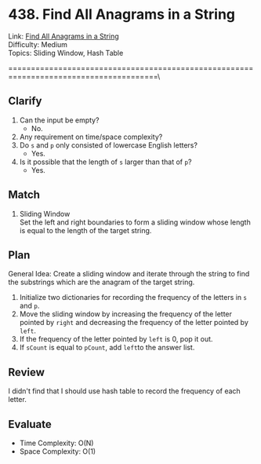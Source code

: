 # 438. Find All Anagrams in a String
Link: [Find All Anagrams in a String](https://leetcode.com/problems/find-all-anagrams-in-a-string/description/)\
Difficulty: Medium\
Topics: Sliding Window, Hash Table

=======================================================================================\

## Clarify
1. Can the input be empty?
   - No.
2. Any requirement on time/space complexity?
3. Do `s` and `p` only consisted of lowercase English letters?
   - Yes.
4. Is it possible that the length of `s` larger than that of `p`?
   - Yes.
## Match
1. Sliding Window\
   Set the left and right boundaries to form a sliding window whose length is equal to the length of the target string.
## Plan
General Idea: Create a sliding window and iterate through the string to find the substrings which are the anagram of the target string.
1. Initialize two dictionaries for recording the frequency of the letters in `s` and `p`.
2. Move the sliding window by increasing the frequency of the letter pointed by `right` and decreasing the frequency of the letter pointed by `left`.
3. If the frequency of the letter pointed by `left` is 0, pop it out.
4. If `sCount` is equal to `pCount`, add `left`to the answer list.
## Review
I didn't find that I should use hash table to record the frequency of each letter.
## Evaluate
- Time Complexity: O(N)
- Space Complexity: O(1)
